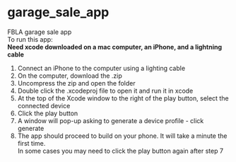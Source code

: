# garage_sale_app
FBLA garage sale app  
To run this app:  
**Need xcode downloaded on a mac computer, an iPhone, and a lightning cable**   
  1) Connect an iPhone to the computer using a lighting cable   
  2) On the computer, download the .zip   
  3) Uncompress the zip and open the folder  
  4) Double click the .xcodeproj file to open it and run it in xcode   
  5) At the top of the Xcode window to the right of the play button, select the connected device  
  6) Click the play button  
  7) A window will pop-up asking to generate a device profile - click generate  
  8) The app should proceed to build on your phone. It will take a minute the first time.  
  In some cases you may need to click the play button again after step 7  
